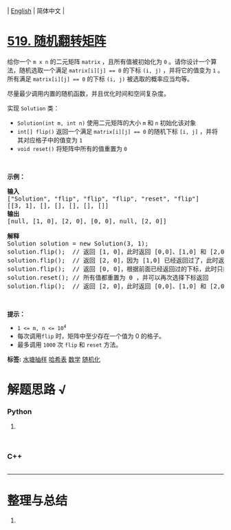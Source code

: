 | [English](README_EN.md) | 简体中文 |

# [519. 随机翻转矩阵](https://leetcode.cn/problems/random-flip-matrix)
<p>给你一个 <code>m x n</code> 的二元矩阵 <code>matrix</code> ，且所有值被初始化为 <code>0</code> 。请你设计一个算法，随机选取一个满足&nbsp;<code>matrix[i][j] == 0</code> 的下标&nbsp;<code>(i, j)</code> ，并将它的值变为 <code>1</code> 。所有满足 <code>matrix[i][j] == 0</code> 的下标 <code>(i, j)</code> 被选取的概率应当均等。</p>

<p>尽量最少调用内置的随机函数，并且优化时间和空间复杂度。</p>

<p>实现 <code>Solution</code> 类：</p>

<ul>
	<li><code>Solution(int m, int n)</code> 使用二元矩阵的大小 <code>m</code> 和 <code>n</code> 初始化该对象</li>
	<li><code>int[] flip()</code> 返回一个满足&nbsp;<code>matrix[i][j] == 0</code> 的随机下标 <code>[i, j]</code> ，并将其对应格子中的值变为 <code>1</code></li>
	<li><code>void reset()</code> 将矩阵中所有的值重置为 <code>0</code></li>
</ul>

<p>&nbsp;</p>

<p><strong>示例：</strong></p>

<pre>
<strong>输入</strong>
["Solution", "flip", "flip", "flip", "reset", "flip"]
[[3, 1], [], [], [], [], []]
<strong>输出</strong>
[null, [1, 0], [2, 0], [0, 0], null, [2, 0]]

<strong>解释</strong>
Solution solution = new Solution(3, 1);
solution.flip();  // 返回 [1, 0]，此时返回 [0,0]、[1,0] 和 [2,0] 的概率应当相同
solution.flip();  // 返回 [2, 0]，因为 [1,0] 已经返回过了，此时返回 [2,0] 和 [0,0] 的概率应当相同
solution.flip();  // 返回 [0, 0]，根据前面已经返回过的下标，此时只能返回 [0,0]
solution.reset(); // 所有值都重置为 0 ，并可以再次选择下标返回
solution.flip();  // 返回 [2, 0]，此时返回 [0,0]、[1,0] 和 [2,0] 的概率应当相同</pre>

<p>&nbsp;</p>

<p><strong>提示：</strong></p>

<ul>
	<li><code>1 &lt;= m, n &lt;= 10<sup>4</sup></code></li>
	<li>每次调用<code>flip</code> 时，矩阵中至少存在一个值为 0 的格子。</li>
	<li>最多调用 <code>1000</code> 次 <code>flip</code> 和 <code>reset</code> 方法。</li>
</ul>

**标签:**  [水塘抽样](https://leetcode.cn/tag/reservoir-sampling) [哈希表](https://leetcode.cn/tag/hash-table) [数学](https://leetcode.cn/tag/math) [随机化](https://leetcode.cn/tag/randomized) 
# 解题思路 √

### Python

1. 

```python

```


```python

```

### C++

```cpp

```

---



# 整理与总结

1. 